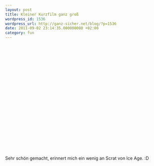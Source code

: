 ```yaml
---
layout: post
title: Kleiner Kurzfilm ganz groß
wordpress_id: 1536
wordpress_url: http://ganz-sicher.net/blog/?p=1536
date: 2011-09-02 23:14:35.000000000 +02:00
category: fun
---
```

<object width="425" height="344">
  <param name="movie" value="http://www.youtube.com/v/FrTbnczYAd4"></param>
  <param name="allowFullScreen" value="true"></param>
  <embed src="http://www.youtube.com/v/FrTbnczYAd4"
  type="application/x-shockwave-flash" allowfullscreen="true"
  width="425" height="344"></embed>
</object>

Sehr schön gemacht, erinnert mich ein wenig an Scrat von Ice Age. :D
